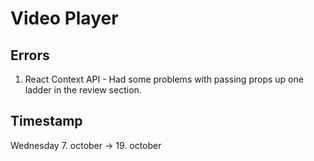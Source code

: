 # Video Player

## Errors 
1. React Context API - Had some problems with passing props up one ladder in the review section.

## Timestamp
Wednesday 7. october -> 19. october
